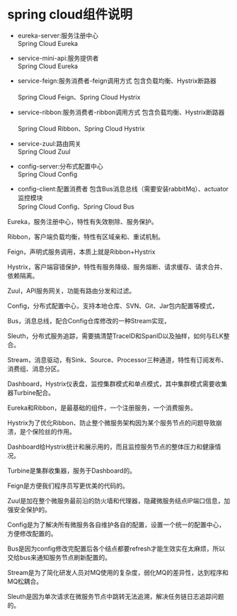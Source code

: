 
  # spring cloud组件说明
- eureka-server:服务注册中心 
</br>Spring Cloud Eureka

- service-mini-api:服务提供者
</br>Spring Cloud Eureka

- service-feign:服务消费者-feign调用方式  包含负载均衡、Hystrix断路器   
</br>Spring Cloud Feign、Spring Cloud Hystrix

- service-ribbon:服务消费者-ribbon调用方式 包含负载均衡、Hystrix断路器  
</br>Spring Cloud Ribbon、Spring Cloud Hystrix

- service-zuul:路由网关
</br>Spring Cloud Zuul

- config-server:分布式配置中心
</br>Spring Cloud Config

- config-client:配置消费者 包含Bus消息总线（需要安装rabbitMq）、actuator监控模块
</br>Spring Cloud Config、Spring Cloud Bus



Eureka，服务注册中心，特性有失效剔除、服务保护。

Ribbon，客户端负载均衡，特性有区域亲和、重试机制。

Feign，声明式服务调用，本质上就是Ribbon+Hystrix

Hystrix，客户端容错保护，特性有服务降级、服务熔断、请求缓存、请求合并、依赖隔离。

Zuul，API服务网关，功能有路由分发和过滤。

Config，分布式配置中心，支持本地仓库、SVN、Git、Jar包内配置等模式，

Bus，消息总线，配合Config仓库修改的一种Stream实现，

Sleuth，分布式服务追踪，需要搞清楚TraceID和SpanID以及抽样，如何与ELK整合。

Stream，消息驱动，有Sink、Source、Processor三种通道，特性有订阅发布、消费组、消息分区。

Dashboard，Hystrix仪表盘，监控集群模式和单点模式，其中集群模式需要收集器Turbine配合。




Eureka和Ribbon，是最基础的组件，一个注册服务，一个消费服务。

Hystrix为了优化Ribbon、防止整个微服务架构因为某个服务节点的问题导致崩溃，是个保险丝的作用。

Dashboard给Hystrix统计和展示用的，而且监控服务节点的整体压力和健康情况。

Turbine是集群收集器，服务于Dashboard的。

Feign是方便我们程序员写更优美的代码的。

Zuul是加在整个微服务最前沿的防火墙和代理器，隐藏微服务结点IP端口信息，加强安全保护的。

Config是为了解决所有微服务各自维护各自的配置，设置一个统一的配置中心，方便修改配置的。

Bus是因为config修改完配置后各个结点都要refresh才能生效实在太麻烦，所以交给bus来通知服务节点刷新配置的。

Stream是为了简化研发人员对MQ使用的复杂度，弱化MQ的差异性，达到程序和MQ松耦合。

Sleuth是因为单次请求在微服务节点中跳转无法追溯，解决任务链日志追踪问题的。
